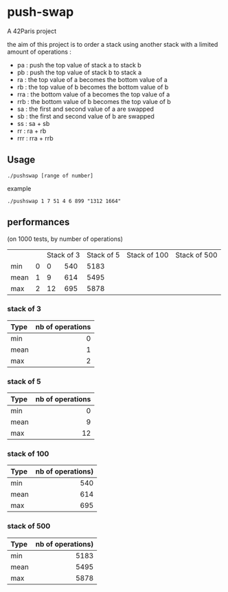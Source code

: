 # push-swap
A 42Paris project

the aim of this project is to order a stack using another stack with a limited
amount of operations :

- pa : push the top value of stack a to stack b
- pb : push the top value of stack b to stack a
- ra : the top value of a becomes the bottom value of a
- rb : the top value of b becomes the bottom value of b
- rra : the bottom value of a becomes the top value of a
- rrb : the bottom value of b becomes the top value of b
- sa : the first and second value of a are swapped
- sb : the first and second value of b are swapped
- ss : sa + sb
- rr : ra + rb
- rrr : rra + rrb

## Usage
```
./pushswap [range of number]
```
example
```
./pushswap 1 7 51 4 6 899 "1312 1664"
```

## performances
(on 1000 tests, by number of operations)

<table>
	<th>
		<td></td>
		<td colspan="2">Stack of 3</td>
		<td colspan="2">Stack of 5</td>
		<td colspan="2">Stack of 100</td>
		<td colspan="2">Stack of 500</td>
	</th>
	<tr>
		<td>min</td>
		<td>0</td>
		<td>0</td>
		<td>540</td>
		<td>5183</td>
	</tr>
	<tr>
		<td>mean</td>
		<td>1</td>
		<td>9</td>
		<td>614</td>
		<td>5495</td>
	</tr>
	<tr>
		<td>max</td>
		<td>2</td>
		<td>12</td>
		<td>695</td>
		<td>5878</td>
	</tr>
</table>

### stack of 3
|Type|nb of operations|
|:---|---:|
|min|0|
|mean|1|
|max|2|

### stack of 5
|Type|nb of operations|
|:---|---:|
|min|0|
|mean|9|
|max|12|

### stack of 100
|Type|nb of operations)|
|:---|---:|
|min|540|
|mean|614|
|max|695|

### stack of 500
|Type|nb of operations)|
|:---|---:|
|min|5183|
|mean|5495|
|max|5878|
